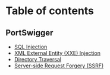 # Table of contents

## PortSwigger

* [SQL Injection](README.md)
* [XML External Entity (XXE) Injection](portswigger/xml-external-entity-xxe-injection.md)
* [Directory Traversal](portswigger/directory-traversal.md)
* [Server-side Request Forgery (SSRF)](portswigger/server-side-request-forgery-ssrf.md)
